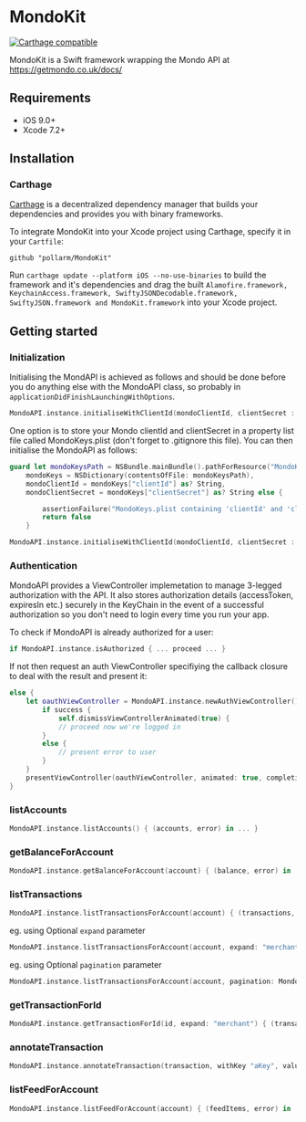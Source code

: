 # MondoKit

[![Carthage compatible](https://img.shields.io/badge/Carthage-compatible-4BC51D.svg?style=flat)](https://github.com/Carthage/Carthage)

MondoKit is a Swift framework wrapping the Mondo API at https://getmondo.co.uk/docs/

## Requirements

- iOS 9.0+
- Xcode 7.2+

## Installation

### Carthage

[Carthage](https://github.com/Carthage/Carthage) is a decentralized dependency manager that builds your dependencies and provides you with binary frameworks.

To integrate MondoKit into your Xcode project using Carthage, specify it in your `Cartfile`:

```ogdl
github "pollarm/MondoKit"
```

Run `carthage update --platform iOS --no-use-binaries` to build the framework and it's dependencies and drag the built `Alamofire.framework, KeychainAccess.framework, SwiftyJSONDecodable.framework, SwiftyJSON.framework and MondoKit.framework` into your Xcode project.


## Getting started

### Initialization

Initialising the MondAPI is achieved as follows and should be done before you do anything else with the MondoAPI class, so probably in `applicationDidFinishLaunchingWithOptions`.

```swift
MondoAPI.instance.initialiseWithClientId(mondoClientId, clientSecret : mondoClientSecret)
```

One option is to store your Mondo clientId and clientSecret in a property list file called MondoKeys.plist (don't forget to .gitignore this file).
You can then initialise the MondoAPI as follows:

```swift
guard let mondoKeysPath = NSBundle.mainBundle().pathForResource("MondoKeys", ofType: "plist"),
    mondoKeys = NSDictionary(contentsOfFile: mondoKeysPath),
    mondoClientId = mondoKeys["clientId"] as? String,
    mondoClientSecret = mondoKeys["clientSecret"] as? String else {

        assertionFailure("MondoKeys.plist containing 'clientId' and 'clientSecret' required but not found in main bundle")
        return false
    }

MondoAPI.instance.initialiseWithClientId(mondoClientId, clientSecret : mondoClientSecret)
```

### Authentication

MondoAPI provides a ViewController implemetation to manage 3-legged authorization with the API. It also stores authorization details (accessToken, expiresIn etc.) securely in the KeyChain in the event of a successful authorization so you don't need to login every time you run your app.

To check if MondoAPI is already authorized for a user:

```swift
if MondoAPI.instance.isAuthorized { ... proceed ... }
```

If not then request an auth ViewController specifiying the callback closure to deal with the result and present it:

```swift
else {
    let oauthViewController = MondoAPI.instance.newAuthViewController() { (success, error) in
        if success {
            self.dismissViewControllerAnimated(true) {
            // proceed now we're logged in
        }
        else {
            // present error to user
        }
    }
    presentViewController(oauthViewController, animated: true, completion: nil)
}
```

### listAccounts

```swift
MondoAPI.instance.listAccounts() { (accounts, error) in ... }
```

### getBalanceForAccount

```swift
MondoAPI.instance.getBalanceForAccount(account) { (balance, error) in ... }
```

### listTransactions

```swift
MondoAPI.instance.listTransactionsForAccount(account) { (transactions, error) in ... }
```

eg. using Optional `expand` parameter

```swift
MondoAPI.instance.listTransactionsForAccount(account, expand: "merchant") { (transactions, error) in ... }
```

eg. using Optional `pagination` parameter

```swift
MondoAPI.instance.listTransactionsForAccount(account, pagination: MondoAPI.Pagination(limit: 50, since: .Date(NSDate()), before: NSDate())) { (transactions, error) in ... }
```

### getTransactionForId

```swift
MondoAPI.instance.getTransactionForId(id, expand: "merchant") { (transaction, error) in ... }
```

### annotateTransaction

```swift
MondoAPI.instance.annotateTransaction(transaction, withKey "aKey", value: "aValue") { (transaction, error) in ... }
```

### listFeedForAccount

```swift
MondoAPI.instance.listFeedForAccount(account) { (feedItems, error) in ... }
```

